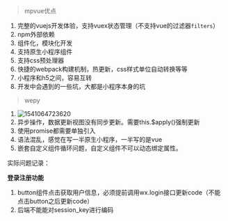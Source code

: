> mpvue优点

1. 完整的vuejs开发体验，支持vuex状态管理（不支持vue的过滤器`filters`）
2. npm外部依赖
3. 组件化，模块化开发
4. 支持原生小程序组件
5. 支持css预处理器
6. 快捷的webpack构建机制，热更新，css样式单位自动转换等等
7. 小程序和h5之间，容易互转
8. 开发中会遇到的一些坑，大都是小程序本身的坑

> wepy

1. ![1541064723620](C:\Users\admin\AppData\Local\Temp\1541064723620.png)
2. 异步操作，数据更新视图没有同步更新。需要this.$apply()强制更新
3. 使用promise都需要单独引入
4. 语法混乱，感觉在写一半原生小程序，一半写的是vue
5. 嵌套自定义组件循环问题，自定义组件不可以动态绑定属性。

实际问题记录：

**登录注册功能**

1. button组件点击获取用户信息，必须提前调用wx.login接口更新code（不能点击button之后更新code）
2. 后端不能能对session_key进行编码